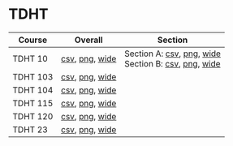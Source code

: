 # TDHT

| Course | Overall | Section |
| ------ | ------- | ------- |
| TDHT 10 | [csv](https://github.com/UCSD-Historical-Enrollment-Data/2023Spring/blob/main/overall/TDHT%2010.csv), [png](https://raw.githubusercontent.com/UCSD-Historical-Enrollment-Data/2023Spring/main/plot_overall/TDHT%2010.png), [wide](https://raw.githubusercontent.com/UCSD-Historical-Enrollment-Data/2023Spring/main/plot_overall_wide/TDHT%2010.png) | Section A: [csv](https://github.com/UCSD-Historical-Enrollment-Data/2023Spring/blob/main/section/TDHT%2010_A.csv), [png](https://raw.githubusercontent.com/UCSD-Historical-Enrollment-Data/2023Spring/main/plot_section/TDHT%2010_A.png), [wide](https://raw.githubusercontent.com/UCSD-Historical-Enrollment-Data/2023Spring/main/plot_section_wide/TDHT%2010_A.png)<br>Section B: [csv](https://github.com/UCSD-Historical-Enrollment-Data/2023Spring/blob/main/section/TDHT%2010_B.csv), [png](https://raw.githubusercontent.com/UCSD-Historical-Enrollment-Data/2023Spring/main/plot_section/TDHT%2010_B.png), [wide](https://raw.githubusercontent.com/UCSD-Historical-Enrollment-Data/2023Spring/main/plot_section_wide/TDHT%2010_B.png) |
| TDHT 103 | [csv](https://github.com/UCSD-Historical-Enrollment-Data/2023Spring/blob/main/overall/TDHT%20103.csv), [png](https://raw.githubusercontent.com/UCSD-Historical-Enrollment-Data/2023Spring/main/plot_overall/TDHT%20103.png), [wide](https://raw.githubusercontent.com/UCSD-Historical-Enrollment-Data/2023Spring/main/plot_overall_wide/TDHT%20103.png) |  |
| TDHT 104 | [csv](https://github.com/UCSD-Historical-Enrollment-Data/2023Spring/blob/main/overall/TDHT%20104.csv), [png](https://raw.githubusercontent.com/UCSD-Historical-Enrollment-Data/2023Spring/main/plot_overall/TDHT%20104.png), [wide](https://raw.githubusercontent.com/UCSD-Historical-Enrollment-Data/2023Spring/main/plot_overall_wide/TDHT%20104.png) |  |
| TDHT 115 | [csv](https://github.com/UCSD-Historical-Enrollment-Data/2023Spring/blob/main/overall/TDHT%20115.csv), [png](https://raw.githubusercontent.com/UCSD-Historical-Enrollment-Data/2023Spring/main/plot_overall/TDHT%20115.png), [wide](https://raw.githubusercontent.com/UCSD-Historical-Enrollment-Data/2023Spring/main/plot_overall_wide/TDHT%20115.png) |  |
| TDHT 120 | [csv](https://github.com/UCSD-Historical-Enrollment-Data/2023Spring/blob/main/overall/TDHT%20120.csv), [png](https://raw.githubusercontent.com/UCSD-Historical-Enrollment-Data/2023Spring/main/plot_overall/TDHT%20120.png), [wide](https://raw.githubusercontent.com/UCSD-Historical-Enrollment-Data/2023Spring/main/plot_overall_wide/TDHT%20120.png) |  |
| TDHT 23 | [csv](https://github.com/UCSD-Historical-Enrollment-Data/2023Spring/blob/main/overall/TDHT%2023.csv), [png](https://raw.githubusercontent.com/UCSD-Historical-Enrollment-Data/2023Spring/main/plot_overall/TDHT%2023.png), [wide](https://raw.githubusercontent.com/UCSD-Historical-Enrollment-Data/2023Spring/main/plot_overall_wide/TDHT%2023.png) |  |
